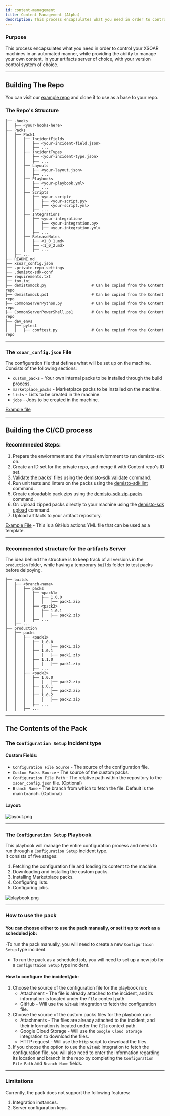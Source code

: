 ```yaml
---
id: content-management
title: Content Management (Alpha)
description: This process encapsulates what you need in order to control your XSOAR machines in an automated manner, while providing the ability to manage your own content, in your artifacts server of choice, with your version control system of choice.
---
```


### Purpose
This process encapsulates what you need in order to control your XSOAR machines in an automated manner, while providing the ability to manage your own content, in your artifacts server of choice, with your version control system of choice.

---

## Building The Repo
You can visit our [example repo](https://github.com/demisto/content-helloworld-premium) and clone it to use as a base to your repo.
### The Repo's Structure
```
├── .hooks
│   ├── <your-hooks-here>
├── Packs
│   ├── Pack1
│   │   ├── IncidentFields
│   │   │   ├── <your-incident-field.json>
│   │   │   ├── ...
│   │   ├── IncidentTypes
│   │   │   ├── <your-incident-type.json>
│   │   │   ├── ...
│   │   ├── Layouts
│   │   │   ├── <your-layout.json>
│   │   │   ├── ...
│   │   ├── Playbooks
│   │   │   ├── <your-playbook.yml>
│   │   │   ├── ...
│   │   ├── Scripts
│   │   │   ├── <your-script>
│   │   │   │   ├── <your-script.py>
│   │   │   │   ├── <your-script.yml>
│   │   │   ├── ...
│   │   ├── Integrations
│   │   │   ├── <your-integration>
│   │   │   │   ├── <your-integration.py>
│   │   │   │   ├── <your-integration.yml>
│   │   │   ├── ...
│   │   ├── ReleaseNotes
│   │   │   ├── <1_0_1.md>
│   │   │   ├── <1_0_2.md>
│   │   │   ├── ...
│   ├── ...
├── README.md
├── xsoar_config.json
├── .private-repo-settings
├── .demisto-sdk-conf
├── requirements.txt
├── tox.ini
├── demistomock.py                    # Can be copied from the Content repo
├── demistomock.ps1                   # Can be copied from the Content repo
├── CommonServerPython.py             # Can be copied from the Content repo
├── CommonServerPowerShell.ps1        # Can be copied from the Content repo
├── dev_envs
│   ├── pytest
│   │   ├── conftest.py               # Can be copied from the Content repo
```

---

### The `xsoar_config.json` File
The configuration file that defines what will be set up on the machine.<br /> 
Consists of the following sections:
- `custom_packs` - Your own internal packs to be installed through the build process.
- `marketplace_packs` - Marketplace packs to be installed on the machine.
- `lists` - Lists to be created in the machine.
- `jobs` - Jobs to be created in the machine.

[Example file](https://raw.githubusercontent.com/demisto/content/master/Packs/ContentManagement/docs-files/xsoar_config.json)

---

## Building the CI/CD process

### Recommneded Steps:
1. Prepare the enviornment and the virtual enviornment to run demisto-sdk on.
2. Create an ID set for the private repo, and merge it with Content repo's ID set.
3. Validate the packs' files using the [demisto-sdk validate](https://xsoar.pan.dev/docs/concepts/demisto-sdk#validate) command.
4. Run unit tests and linters on the packs using the [demisto-sdk lint](https://xsoar.pan.dev/docs/concepts/demisto-sdk#lint) command.
5. Create uploadable pack zips using the [demisto-sdk zip-packs](https://github.com/demisto/demisto-sdk/tree/master/demisto_sdk/commands/zip_packs) command.
6. Or: Upload zipped packs directly to your machine using the [demisto-sdk upload](https://xsoar.pan.dev/docs/concepts/demisto-sdk#upload) command.
7. Upload artifacts to your artifact repository.

[Example File]() - This is a GitHub actions YML file that can be used as a template.

---

### Recommended structure for the artifacts Server
The idea behind the structure is to keep track of all versions in the `production` folder, while having a temporary `builds` folder to test packs before delpoying.
```
├── builds
│   ├── <branch-name>
│   │   ├── packs
│   │   │   ├── <pack1>
│   │   │   │   ├── 1.0.0
│   │   │   │   │   ├── pack1.zip
│   │   │   ├── <pack2>
│   │   │   │   ├── 1.0.1
│   │   │   │   │   ├── pack2.zip
│   │   │   ├── ...
│   ├── ...
├── production
│   ├── packs
│   │   ├── <pack1>
│   │   │   ├── 1.0.0
│   │   │   │   │   ├── pack1.zip
│   │   │   ├── 1.0.1
│   │   │   │   │   ├── pack1.zip
│   │   │   ├── 1.1.0
│   │   │   │   │   ├── pack1.zip
│   │   │   ├── ...
│   │   ├── <pack2>
│   │   │   ├── 1.0.0
│   │   │   │   │   ├── pack2.zip
│   │   │   ├── 1.0.1
│   │   │   │   │   ├── pack2.zip
│   │   │   ├── 1.0.2
│   │   │   │   │   ├── pack2.zip
│   │   │   ├── ...
│   │   ├── ...
```

---
## The Contents of the Pack

### The `Configuration Setup` Incident type
#### Custom Fields:
- `Configuration File Source` - The source of the configuration file.
- `Custom Packs Source` - The source of the custom packs.
- `Configuration File Path` - The relative path within the repository to the `xsoar_config.json` file. (Optional)
- `Branch Name` - The branch from which to fetch the file. Default is the main branch. (Optional)

#### Layout:
![layout.png](https://raw.githubusercontent.com/demisto/content/master/Packs/ContentManagement/docs-files/layout.png)

---

### The `Configuration Setup` Playbook
This playbook will manage the entire configuration process and needs to run through a `Configuration Setup` incident type.<br />
It consists of five stages:
1. Fetching the configuration file and loading its content to the machine.
2. Downloading and installing the custom packs.
3. Installing Marketplace packs.
4. Configuring lists.
5. Configuring jobs.

![playbook.png](https://raw.githubusercontent.com/demisto/content/master/Packs/ContentManagement/docs-files/playbook.png)

---

### How to use the pack
#### You can choose either to use the pack manually, or set it up to work as a scheduled job:
-To run the pack manually, you will need to create a new `Configurtaion Setup` type incident.
- To run the pack as a scheduled job, you will need to set up a new job for a `Configurtaion Setup` type incident.

#### How to configure the incident/job:
1. Choose the source of the configuration file for the playbook run:
   - Attachment - The file is already attached to the incident, and its information is located under the `File` context path.
   - GitHub - Will use the `GitHub` integration to fetch the configuration file.
2. Choose the source of the custom packs files for the playbook run:
   - Attachments - The files are already attached to the incident, and their information is located under the `File` context path.
   - Google Cloud Storage - Will use the `Google Cloud Storage` integration to download the files.
   - HTTP request - Will use the `http` script to download the files.
3. If you choose the option to use the `GitHub` integration to fetch the configuration file, you will also need to enter the information regarding its location and branch in the repo by completing the `Configuration File Path` and `Branch Name` fields.

---

### Limitations
Currently, the pack does not support the following features:
1. Integration instances.
2. Server configuration keys.
